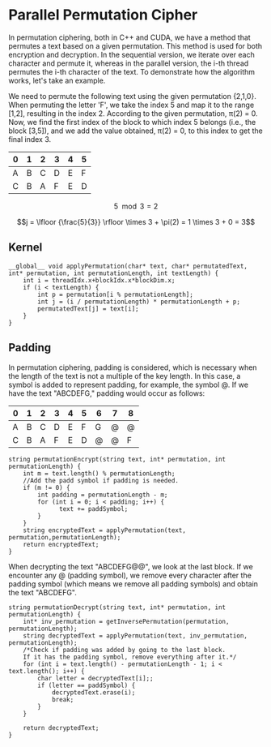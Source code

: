 # Parallel Permutation Cipher
 
In permutation ciphering, both in C++ and CUDA, we have a method that permutes a text based on a given permutation. This method is used for both encryption and decryption. In the sequential version, we iterate over each character and permute it, whereas in the parallel version, the i-th thread permutes the i-th character of the text. To demonstrate how the algorithm works, let's take an example.

We need to permute the following text using the given permutation {2,1,0}. When permuting the letter 'F', we take the index 5 and map it to the range [1,2], resulting in the index 2. According to the given permutation, π(2) = 0. Now, we find the first index of the block to which index 5 belongs (i.e., the block [3,5]), and we add the value obtained, π(2) = 0, to this index to get the final index 3.

<div align = "center">
	
| 0 | 1 | 2 | 3 | 4 | 5 |
|---|---|---|---|---|---|
| A | B | C | D | E | F |
| C | B | A | F | E | D |

</div>


$$5 \mod 3 = 2$$

$$j = \lfloor {\frac{5}{3}} \rfloor \times 3 + \pi(2) = 1 \times 3 + 0 = 3$$



## Kernel
```
__global__ void applyPermutation(char* text, char* permutatedText, int* permutation, int permutationLength, int textLength) {
	int i = threadIdx.x+blockIdx.x*blockDim.x;
	if (i < textLength) {
		int p = permutation[i % permutationLength];
		int j = (i / permutationLength) * permutationLength + p;
		permutatedText[j] = text[i];
	}
}
```

## Padding 

In permutation ciphering, padding is considered, which is necessary when the length of the text is not a multiple of the key length. In this case, a symbol is added to represent padding, for example, the symbol @. If we have the text "ABCDEFG," padding would occur as follows:


<div align = "center"> 
	
| 0 | 1 | 2 | 3 | 4 | 5 | 6 | 7 | 8 |
|---|---|---|---|---|---|---|---|---|
| A | B | C | D | E | F | G | @ | @ |
| C | B | A | F | E | D | @ | @ | F |

</div>


```
string permutationEncrypt(string text, int* permutation, int permutationLength) {
 	int m = text.length() % permutationLength;
 	//Add the padd symbol if padding is needed.
 	if (m != 0) {
  		int padding = permutationLength - m;
  		for (int i = 0; i < padding; i++) {
 			  text += paddSymbol;
 	 	}
 	}
 	string encryptedText = applyPermutation(text, permutation,permutationLength);
 	return encryptedText;
}
```


When decrypting the text "ABCDEFG@@", we look at the last block. If we encounter any @ (padding symbol), we remove every character after the padding symbol (which means we remove all padding symbols) and obtain the text "ABCDEFG".

```
string permutationDecrypt(string text, int* permutation, int permutationLength) {
	int* inv_permutation = getInversePermutation(permutation, permutationLength);
	string decryptedText = applyPermutation(text, inv_permutation, permutationLength);
	/*Check if padding was added by going to the last block.
	If it has the padding symbol, remove everything after it.*/
	for (int i = text.length() - permutationLength - 1; i < text.length(); i++) {
		char letter = decryptedText[i];;
		if (letter == paddSymbol) {
			decryptedText.erase(i);
			break;
		}
	}
	
	return decryptedText;
}
```




